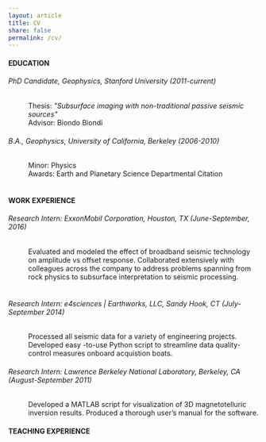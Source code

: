 ```yaml
---
layout: article
title: CV
share: false
permalink: /cv/
---
```


<html>
<body>
<h4 class="fn">EDUCATION</h4>
<p>
<h6>PhD Candidate, Geophysics, Stanford University (2011-current)</h6>
<p>
<dd>
Thesis: <em>"Subsurface imaging with non-traditional passive seismic sources"</em>
<br>
Advisor: Biondo Biondi
</dd>
<p>
<h6>B.A., Geophysics, University of California, Berkeley (2006-2010)</h6>
<p>
<dd>
Minor: Physics
<br>
Awards: Earth and Planetary Science Departmental Citation
</dd>
<br>
<h4>WORK EXPERIENCE</h4>
<p>
<h6>Research Intern: ExxonMobil Corporation, Houston, TX (June-September, 2016)</h6>
<dd>
Evaluated and modeled the effect of broadband seismic technology on amplitude vs 
offset response. Collaborated extensively with colleagues across the company to 
address problems spanning from rock physics to subsurface interpretation to 
seismic processing.
</dd>
<br>
<h6>Research Intern: e4sciences | Earthworks, LLC, Sandy Hook, CT (July-September 2014)</h6>
<dd>
Processed all seismic data for a variety of engineering projects. Developed easy
-to-use Python script to streamline data quality-control measures onboard 
acquistion boats.
</dd>
<h6>Research Intern: Lawrence Berkeley National Laboratory, Berkeley, CA (August-September 2011)</h6>
<dd>
Developed a MATLAB script for visualization of 3D magnetotelluric inversion 
results. Produced a thorough user’s manual for the software.
</dd>
<h4>TEACHING EXPERIENCE</h4>
<p>
</html>
